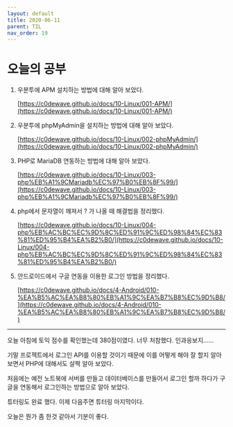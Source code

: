 ```yaml
---
layout: default
title: 2020-06-11
parent: TIL
nav_order: 19
---
```


# 오늘의 공부

1. 우분투에 APM 설치하는 방법에 대해 알아 보았다.

    [https://c0dewave.github.io/docs/10-Linux/001-APM/](https://c0dewave.github.io/docs/10-Linux/001-APM/)

2. 우분투에 phpMyAdmin을 설치하는 방법에 대해 알아 보았다.

    [https://c0dewave.github.io/docs/10-Linux/002-phpMyAdmin/](https://c0dewave.github.io/docs/10-Linux/002-phpMyAdmin/)

3. PHP로 MariaDB 연동하는 방법에 대해 알아 보았다.

    [https://c0dewave.github.io/docs/10-Linux/003-php%EB%A1%9CMariadb%EC%97%B0%EB%8F%99/](https://c0dewave.github.io/docs/10-Linux/003-php%EB%A1%9CMariadb%EC%97%B0%EB%8F%99/)

4. php에서 문자열이 꺠져서 ? 가 나올 때 해결법을 정리했다.

    [https://c0dewave.github.io/docs/10-Linux/004-php%EB%AC%BC%EC%9D%8C%ED%91%9C%ED%98%84%EC%83%81%ED%95%B4%EA%B2%B0/](https://c0dewave.github.io/docs/10-Linux/004-php%EB%AC%BC%EC%9D%8C%ED%91%9C%ED%98%84%EC%83%81%ED%95%B4%EA%B2%B0/)

5. 안드로이드에서 구글 연동을 이용한 로그인 방법을 정리했다.

    [https://c0dewave.github.io/docs/4-Android/010-%EA%B5%AC%EA%B8%80%EB%A1%9C%EA%B7%B8%EC%9D%B8/](https://c0dewave.github.io/docs/4-Android/010-%EA%B5%AC%EA%B8%80%EB%A1%9C%EA%B7%B8%EC%9D%B8/)

---

오늘 아침에 토익 점수를 확인했는데 380점이였다.
너무 처참했다. 인과응보지......

기말 프로젝트에서 로그인 API를 이용할 것이기 때문에 이를 어떻게 해야 잘 할지 알아보면서 PHP에 대해서도 살짝 알아 보았다.

처음에는 예전 노트북에 서버를 만들고 데이터베이스를 만들어서 로그인 할까 하다가 구글을 연동해서 로그인하는 방법으로 알아 보았다.

튜터링도 완료 했다. 이제 다음주면 튜터링 마지막이다.

오늘은 뭔가 좀 한것 같아서 기분이 좋다.